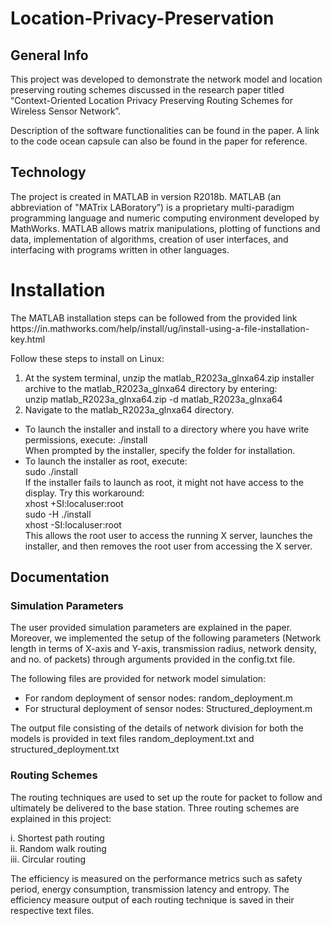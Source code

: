 # Location-Privacy-Preservation
<h2>General Info</h2>
<p>This project was developed to demonstrate the network model and location preserving routing schemes discussed in the research paper titled “Context-Oriented Location Privacy Preserving Routing Schemes for Wireless Sensor Network”.
</p>
<p>Description of the software functionalities can be found in the paper. A link to the code ocean capsule can also be found in the paper for reference. </p>
<h2>Technology</h2>
<p>The project is created in MATLAB  in version R2018b. MATLAB (an abbreviation of "MATrix LABoratory”) is a proprietary multi-paradigm programming language and numeric computing environment developed by MathWorks. MATLAB allows matrix manipulations, plotting of functions and data, implementation of algorithms, creation of user interfaces, and interfacing with programs written in other languages.</p>
<h1>Installation</h1>
<p>The MATLAB installation steps can be followed from the provided link https://in.mathworks.com/help/install/ug/install-using-a-file-installation-key.html 
</p>


Follow these steps to install on Linux:

1. At the system terminal, unzip the matlab_R2023a_glnxa64.zip installer archive to the matlab_R2023a_glnxa64 directory by entering:<br>
unzip matlab_R2023a_glnxa64.zip -d matlab_R2023a_glnxa64
2. Navigate to the matlab_R2023a_glnxa64 directory.
+	To launch the installer and install to a directory where you have write permissions, execute:
./install<br>
When prompted by the installer, specify the folder for installation.
+	To launch the installer as root, execute: <br>
sudo ./install<br>
If the installer fails to launch as root, it might not have access to the display. Try this workaround:<br>
xhost +SI:localuser:root<br>
sudo -H ./install<br>
xhost -SI:localuser:root<br>
This allows the root user to access the running X server, launches the installer, and then removes the root user from accessing the X server.
<h2>Documentation</h2>
<h3>Simulation Parameters</h3>
The user provided simulation parameters are explained in the paper. Moreover, we implemented the setup of the following parameters (Network length in terms of X-axis and Y-axis, transmission radius, network density, and no. of packets) through arguments provided in the config.txt file.

The following files are provided for network model simulation:
+ For random deployment of sensor nodes: random_deployment.m
+ For structural deployment of sensor nodes: Structured_deployment.m

The output file consisting of the details of network division for both the models is provided in text files random_deployment.txt and structured_deployment.txt
<h3>Routing Schemes</h3>
The routing techniques are used to set up the route for packet to follow and ultimately be delivered to the base station. Three routing schemes are explained in this project:

i. Shortest path routing  
ii. Random walk routing<br>
iii. Circular routing

The efficiency is measured on the performance metrics such as safety period, energy consumption, transmission latency and entropy. The efficiency measure output of each routing technique is saved in their respective text files. 


